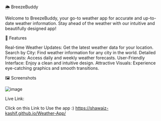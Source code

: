 🌦️ BreezeBuddy

Welcome to BreezeBuddy, your go-to weather app for accurate and up-to-date weather information. Stay ahead of the weather with our intuitive and beautifully designed app!


🚀 Features

Real-time Weather Updates: Get the latest weather data for your location.
Search by City: Find weather information for any city in the world.
Detailed Forecasts: Access daily and weekly weather forecasts.
User-Friendly Interface: Enjoy a clean and intuitive design.
Attractive Visuals: Experience eye-catching graphics and smooth transitions.

🖼️ Screenshots

![image](https://github.com/shawaiz-kashif/Weather-App/assets/131727859/7e9d8cf5-8524-4d91-a8e5-148d82091018)

Live Link:

Click on this Link to Use the app :)
https://shawaiz-kashif.github.io/Weather-App/
